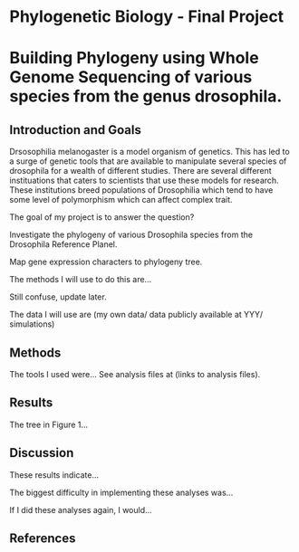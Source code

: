 # Phylogenetic Biology - Final Project

##

# Building Phylogeny using Whole Genome Sequencing of various species from the genus drosophila.

## Introduction and Goals

Drsosophilia melanogaster is a model organism of genetics. This has led to a surge of genetic tools that are available to manipulate several species of drosophila for a wealth of different studies. There are several different instituations that caters to scientists that use these models for research. These institutions breed populations of Drosophilia which tend to have some level of polymorphism which can affect complex trait.  

The goal of my project is to answer the question?

Investigate the phylogeny of various Drosophila species from the Drosophila Reference Planel. 

Map gene expression characters to phylogeny tree. 

The methods I will use to do this are...

Still confuse, update later. 

The data I will use are (my own data/ data publicly available at YYY/ simulations)

## Methods

The tools I used were... See analysis files at (links to analysis files).

## Results

The tree in Figure 1...

## Discussion

These results indicate...

The biggest difficulty in implementing these analyses was...

If I did these analyses again, I would...

## References


